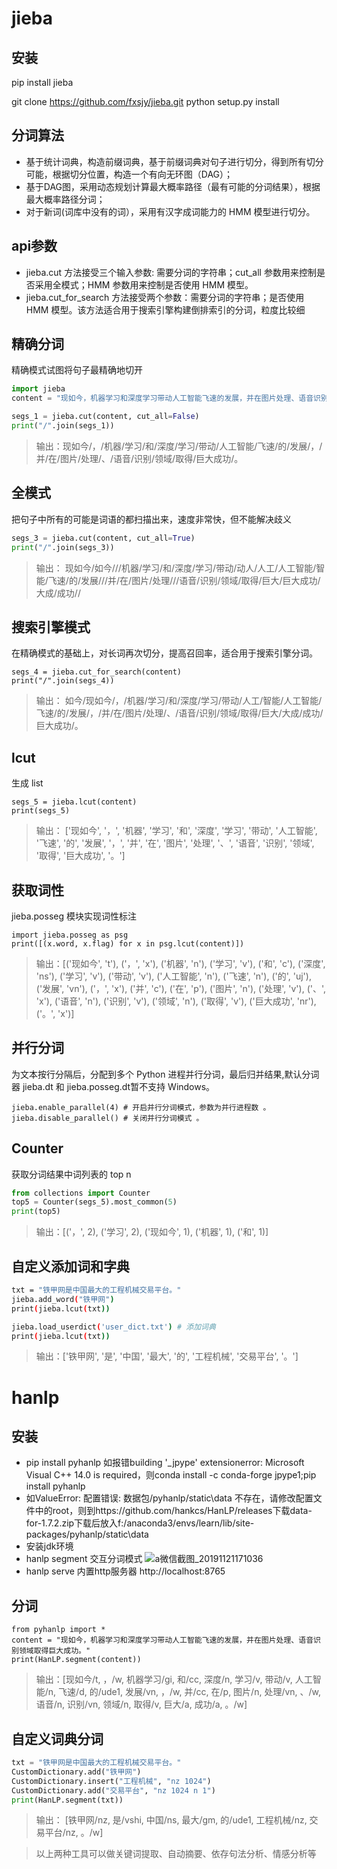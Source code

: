 # jieba
## 安装
pip install jieba

git clone https://github.com/fxsjy/jieba.git
python setup.py install
## 分词算法
- 基于统计词典，构造前缀词典，基于前缀词典对句子进行切分，得到所有切分可能，根据切分位置，构造一个有向无环图（DAG）；
- 基于DAG图，采用动态规划计算最大概率路径（最有可能的分词结果），根据最大概率路径分词；
- 对于新词(词库中没有的词），采用有汉字成词能力的 HMM 模型进行切分。

## api参数
- jieba.cut 方法接受三个输入参数: 需要分词的字符串；cut_all 参数用来控制是否采用全模式；HMM 参数用来控制是否使用 HMM 模型。
- jieba.cut_for_search 方法接受两个参数：需要分词的字符串；是否使用 HMM 模型。该方法适合用于搜索引擎构建倒排索引的分词，粒度比较细

## 精确分词 
精确模式试图将句子最精确地切开

``` python
import jieba
content = "现如今，机器学习和深度学习带动人工智能飞速的发展，并在图片处理、语音识别领域取得巨大成功。"

segs_1 = jieba.cut(content, cut_all=False) 
print("/".join(segs_1))
```
> 输出：现如今/，/机器/学习/和/深度/学习/带动/人工智能/飞速/的/发展/，/并/在/图片/处理/、/语音/识别/领域/取得/巨大成功/。

## 全模式 
把句子中所有的可能是词语的都扫描出来，速度非常快，但不能解决歧义

``` python
segs_3 = jieba.cut(content, cut_all=True)
print("/".join(segs_3))
```
> 输出： 现如今/如今///机器/学习/和/深度/学习/带动/动人/人工/人工智能/智能/飞速/的/发展///并/在/图片/处理///语音/识别/领域/取得/巨大/巨大成功/大成/成功//

## 搜索引擎模式 
在精确模式的基础上，对长词再次切分，提高召回率，适合用于搜索引擎分词。

``` stylus
segs_4 = jieba.cut_for_search(content)
print("/".join(segs_4))
```
> 输出： 如今/现如今/，/机器/学习/和/深度/学习/带动/人工/智能/人工智能/飞速/的/发展/，/并/在/图片/处理/、/语音/识别/领域/取得/巨大/大成/成功/巨大成功/。

## lcut
生成 list

``` stylus
segs_5 = jieba.lcut(content)
print(segs_5)
```

> 输出： ['现如今', '，', '机器', '学习', '和', '深度', '学习', '带动', '人工智能', '飞速', '的', '发展', '，', '并', '在', '图片', '处理', '、', '语音', '识别', '领域', '取得', '巨大成功', '。']

## 获取词性  
jieba.posseg 模块实现词性标注

``` stylus
import jieba.posseg as psg
print([(x.word, x.flag) for x in psg.lcut(content)])
```

> 输出：[('现如今', 't'), ('，', 'x'), ('机器', 'n'), ('学习', 'v'), ('和', 'c'), ('深度', 'ns'), ('学习', 'v'), ('带动', 'v'), ('人工智能', 'n'), ('飞速', 'n'), ('的', 'uj'), ('发展', 'vn'), ('，', 'x'), ('并', 'c'), ('在', 'p'), ('图片', 'n'), ('处理', 'v'), ('、', 'x'), ('语音', 'n'), ('识别', 'v'), ('领域', 'n'), ('取得', 'v'), ('巨大成功', 'nr'), ('。', 'x')]







## 并行分词 
为文本按行分隔后，分配到多个 Python 进程并行分词，最后归并结果,默认分词器 jieba.dt 和 jieba.posseg.dt暂不支持 Windows。

``` mipsasm
jieba.enable_parallel(4) # 开启并行分词模式，参数为并行进程数 。
jieba.disable_parallel() # 关闭并行分词模式 。
```


## Counter
获取分词结果中词列表的 top n

``` python
from collections import Counter
top5 = Counter(segs_5).most_common(5)
print(top5)
```
> 输出：[('，', 2), ('学习', 2), ('现如今', 1), ('机器', 1), ('和', 1)]


## 自定义添加词和字典

``` bash
txt = "铁甲网是中国最大的工程机械交易平台。"
jieba.add_word("铁甲网")
print(jieba.lcut(txt))

jieba.load_userdict('user_dict.txt') # 添加词典
print(jieba.lcut(txt))
```
> 输出：['铁甲网', '是', '中国', '最大', '的', '工程机械', '交易平台', '。']



# hanlp 
## 安装
- pip install pyhanlp 如报错building '_jpype' extensionerror: Microsoft Visual C++ 14.0 is required，则conda install -c conda-forge jpype1;pip install pyhanlp
- 如ValueError: 配置错误: 数据包/pyhanlp/static\data 不存在，请修改配置文件中的root，则到https://github.com/hankcs/HanLP/releases下载data-for-1.7.2.zip下载后放入f:/anaconda3/envs/learn/lib/site-packages/pyhanlp/static\data
- 安装jdk环境 
- hanlp segment 交互分词模式
![a微信截图_20191121171036](https://www.github.com/OneJane/blog/raw/master/小书匠/a微信截图_20191121171036.png)
- hanlp serve 内置http服务器 http://localhost:8765


## 分词

``` jboss-cli
from pyhanlp import *
content = "现如今，机器学习和深度学习带动人工智能飞速的发展，并在图片处理、语音识别领域取得巨大成功。"
print(HanLP.segment(content))
```
> 输出：[现如今/t, ，/w, 机器学习/gi, 和/cc, 深度/n, 学习/v, 带动/v, 人工智能/n, 飞速/d, 的/ude1, 发展/vn, ，/w, 并/cc, 在/p, 图片/n, 处理/vn, 、/w, 语音/n, 识别/vn, 领域/n, 取得/v, 巨大/a, 成功/a, 。/w]


## 自定义词典分词

``` python
txt = "铁甲网是中国最大的工程机械交易平台。"
CustomDictionary.add("铁甲网")
CustomDictionary.insert("工程机械", "nz 1024")
CustomDictionary.add("交易平台", "nz 1024 n 1")
print(HanLP.segment(txt))
```
> 输出： [铁甲网/nz, 是/vshi, 中国/ns, 最大/gm, 的/ude1, 工程机械/nz, 交易平台/nz, 。/w]


> 以上两种工具可以做关键词提取、自动摘要、依存句法分析、情感分析等

